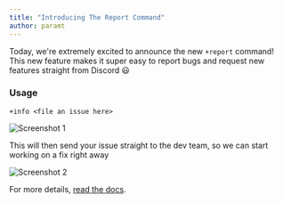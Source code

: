 ```yaml
---
title: "Introducing The Report Command"
author: paramt
---
```


Today, we're extremely excited to announce the new `+report` command! 
This new feature makes it super easy to report bugs and request new features straight from Discord :smiley: 

### Usage

```
+info <file an issue here>
```

![Screenshot 1](https://cakebot.club/assets/blog_images/report_command_1.png)

This will then send your issue straight to the dev team, so we can start working on a fix right away

![Screenshot 2](https://cakebot.club/assets/blog_images/report_command_2.png)


For more details, [read the docs](../commands.md#help).
